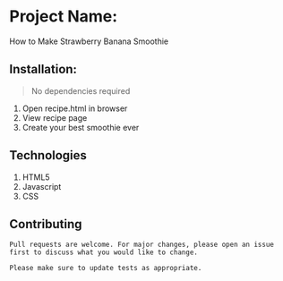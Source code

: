 # Project Name:
How to Make Strawberry Banana Smoothie

## Installation:
> No dependencies required

1. Open recipe.html in browser
1. View recipe page
1. Create your best smoothie ever

## Technologies

1. HTML5
1. Javascript
1. CSS

## Contributing
```
Pull requests are welcome. For major changes, please open an issue first to discuss what you would like to change.

Please make sure to update tests as appropriate.
```
